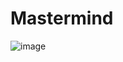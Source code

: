 # Mastermind

![image](https://github.com/AnthonyLupica/Mastermind/assets/97695540/f46239d7-69b3-41da-a125-efacecd45f90)
